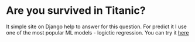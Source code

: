 <h1>Are you survived in Titanic?</h1>
It simple site on Django help to answer for this question. For predict it I use one of the most popular ML models - logictic regression. 
You can try it <a href="#">here</a>
